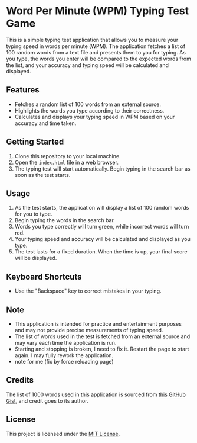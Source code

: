 # Word Per Minute (WPM) Typing Test Game

This is a simple typing test application that allows you to measure your typing speed in words per minute (WPM). The application fetches a list of 100 random words from a text file and presents them to you for typing. As you type, the words you enter will be compared to the expected words from the list, and your accuracy and typing speed will be calculated and displayed.

## Features

- Fetches a random list of 100 words from an external source.
- Highlights the words you type according to their correctness.
- Calculates and displays your typing speed in WPM based on your accuracy and time taken.

## Getting Started

1. Clone this repository to your local machine.
2. Open the `index.html` file in a web browser.
3. The typing test will start automatically. Begin typing in the search bar as soon as the test starts.

## Usage

1. As the test starts, the application will display a list of 100 random words for you to type.
2. Begin typing the words in the search bar.
3. Words you type correctly will turn green, while incorrect words will turn red.
4. Your typing speed and accuracy will be calculated and displayed as you type.
5. The test lasts for a fixed duration. When the time is up, your final score will be displayed.

## Keyboard Shortcuts

- Use the "Backspace" key to correct mistakes in your typing.

## Note

- This application is intended for practice and entertainment purposes and may not provide precise measurements of typing speed.
- The list of words used in the test is fetched from an external source and may vary each time the application is run.
- Starting and stopping is broken, I need to fix it. Restart the page to start again. I may fully rework the application.
- note for me (fix by force reloading page)

## Credits

The list of 1000 words used in this application is sourced from [this GitHub Gist](https://gist.githubusercontent.com/deekayen/4148741/raw/98d35708fa344717d8eee15d11987de6c8e26d7d/1-1000.txt), and credit goes to its author.

## License

This project is licensed under the [MIT License](LICENSE).

